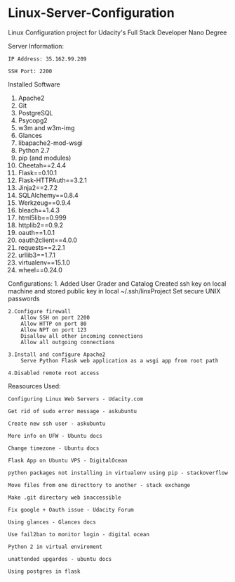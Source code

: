 # Linux-Server-Configuration
Linux Configuration project for Udacity's Full Stack Developer Nano Degree

Server Information:

    IP Address: 35.162.99.209

    SSH Port: 2200

Installed Software
  1. Apache2
  2. Git
  3. PostgreSQL
  4. Psycopg2
  5. w3m and w3m-img
  6. Glances
  7. libapache2-mod-wsgi
  8. Python 2.7
  10. pip (and modules)
  11. Cheetah==2.4.4
  12. Flask==0.10.1
  13. Flask-HTTPAuth==3.2.1
  14. Jinja2==2.7.2
  15. SQLAlchemy==0.8.4
  16. Werkzeug==0.9.4
  17. bleach==1.4.3
  18. html5lib==0.999
  19. httplib2==0.9.2
  20. oauth==1.0.1
  21. oauth2client==4.0.0
  22. requests==2.2.1
  23. urllib3==1.7.1
  24. virtualenv==15.1.0
  25. wheel==0.24.0

Configurations:
    1. Added User Grader and Catalog
        Created ssh key on local machine and stored public key in local ~/.ssh/linxProject
        Set secure UNIX passwords
    
    2.Configure firewall
        Allow SSH on port 2200
        Allow HTTP on port 80
        Allow NPT on port 123
        Disallow all other incoming connections
        Allow all outgoing connections
        
    3.Install and configure Apache2
        Serve Python Flask web application as a wsgi app from root path
        
    4.Disabled remote root access
    
Reasources Used:

    Configuring Linux Web Servers - Udacity.com

    Get rid of sudo error message - askubuntu

    Create new ssh user - askubuntu

    More info on UFW - Ubuntu docs

    Change timezone - Ubuntu docs

    Flask App on Ubuntu VPS - DigitalOcean

    python packages not installing in virtualenv using pip - stackoverflow

    Move files from one directtory to another - stack exchange

    Make .git directory web inaccessible

    Fix google + Oauth issue - Udacity Forum

    Using glances - Glances docs

    Use fail2ban to monitor login - digital ocean

    Python 2 in virtual enviroment

    unattended upgardes - ubuntu docs

    Using postgres in flask  
